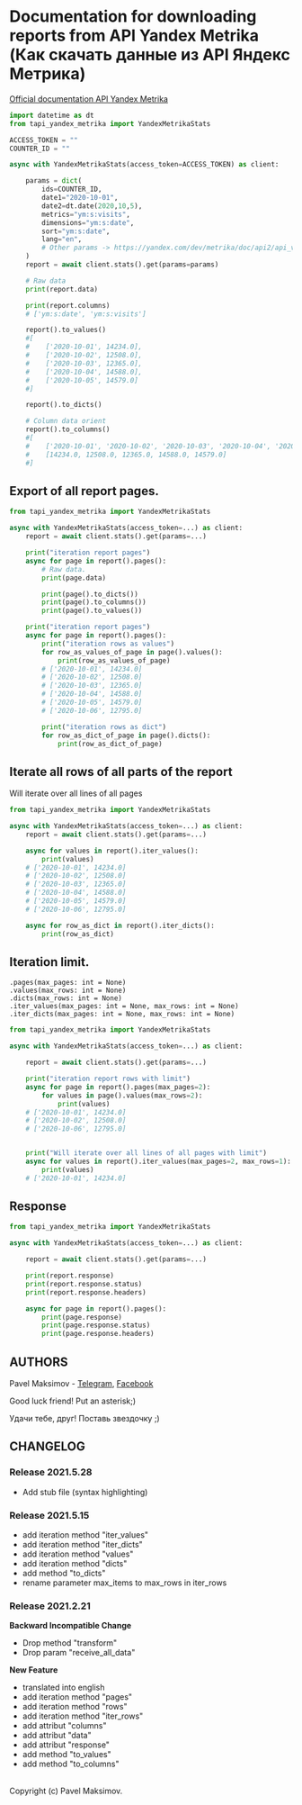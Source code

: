 # Documentation for downloading reports from API Yandex Metrika (Как скачать данные из API Яндекс Метрика)

[Official documentation API Yandex Metrika](https://yandex.com/dev/metrika/doc/api2/api_v1/data.html)

```python
import datetime as dt
from tapi_yandex_metrika import YandexMetrikaStats

ACCESS_TOKEN = ""
COUNTER_ID = ""

async with YandexMetrikaStats(access_token=ACCESS_TOKEN) as client:

    params = dict(
        ids=COUNTER_ID,
        date1="2020-10-01",
        date2=dt.date(2020,10,5),
        metrics="ym:s:visits",
        dimensions="ym:s:date",
        sort="ym:s:date",
        lang="en",
        # Other params -> https://yandex.com/dev/metrika/doc/api2/api_v1/data.html
    )
    report = await client.stats().get(params=params)

    # Raw data
    print(report.data)

    print(report.columns)
    # ['ym:s:date', 'ym:s:visits']

    report().to_values()
    #[
    #    ['2020-10-01', 14234.0],
    #    ['2020-10-02', 12508.0],
    #    ['2020-10-03', 12365.0],
    #    ['2020-10-04', 14588.0],
    #    ['2020-10-05', 14579.0]
    #]

    report().to_dicts()

    # Column data orient
    report().to_columns()
    #[
    #    ['2020-10-01', '2020-10-02', '2020-10-03', '2020-10-04', '2020-10-05'],
    #    [14234.0, 12508.0, 12365.0, 14588.0, 14579.0]
    #]

```

## Export of all report pages.
```python
from tapi_yandex_metrika import YandexMetrikaStats

async with YandexMetrikaStats(access_token=...) as client:
    report = await client.stats().get(params=...)

    print("iteration report pages")
    async for page in report().pages():
        # Raw data.
        print(page.data)

        print(page().to_dicts())
        print(page().to_columns())
        print(page().to_values())

    print("iteration report pages")
    async for page in report().pages():
        print("iteration rows as values")
        for row_as_values_of_page in page().values():
            print(row_as_values_of_page)
        # ['2020-10-01', 14234.0]
        # ['2020-10-02', 12508.0]
        # ['2020-10-03', 12365.0]
        # ['2020-10-04', 14588.0]
        # ['2020-10-05', 14579.0]
        # ['2020-10-06', 12795.0]

        print("iteration rows as dict")
        for row_as_dict_of_page in page().dicts():
            print(row_as_dict_of_page)
```

## Iterate all rows of all parts of the report

Will iterate over all lines of all pages

```python
from tapi_yandex_metrika import YandexMetrikaStats

async with YandexMetrikaStats(access_token=...) as client:
    report = await client.stats().get(params=...)

    async for values in report().iter_values():
        print(values)
    # ['2020-10-01', 14234.0]
    # ['2020-10-02', 12508.0]
    # ['2020-10-03', 12365.0]
    # ['2020-10-04', 14588.0]
    # ['2020-10-05', 14579.0]
    # ['2020-10-06', 12795.0]

    async for row_as_dict in report().iter_dicts():
        print(row_as_dict)
```

## Iteration limit.

    .pages(max_pages: int = None)
    .values(max_rows: int = None)
    .dicts(max_rows: int = None)
    .iter_values(max_pages: int = None, max_rows: int = None)
    .iter_dicts(max_pages: int = None, max_rows: int = None)

```python
from tapi_yandex_metrika import YandexMetrikaStats

async with YandexMetrikaStats(access_token=...) as client:

    report = await client.stats().get(params=...)

    print("iteration report rows with limit")
    async for page in report().pages(max_pages=2):
        for values in page().values(max_rows=2):
            print(values)
    # ['2020-10-01', 14234.0]
    # ['2020-10-02', 12508.0]
    # ['2020-10-06', 12795.0]


    print("Will iterate over all lines of all pages with limit")
    async for values in report().iter_values(max_pages=2, max_rows=1):
        print(values)
    # ['2020-10-01', 14234.0]
```

## Response
```python
from tapi_yandex_metrika import YandexMetrikaStats

async with YandexMetrikaStats(access_token=...) as client:

    report = await client.stats().get(params=...)

    print(report.response)
    print(report.response.status)
    print(report.response.headers)

    async for page in report().pages():
        print(page.response)
        print(page.response.status)
        print(page.response.headers)
```


## AUTHORS
Pavel Maksimov -
[Telegram](https://t.me/pavel_maksimow),
[Facebook](https://www.facebook.com/pavel.maksimow)

Good luck friend! Put an asterisk;)

Удачи тебе, друг! Поставь звездочку ;)


## CHANGELOG
### Release 2021.5.28
- Add stub file (syntax highlighting)


### Release 2021.5.15
- add iteration method "iter_values"
- add iteration method "iter_dicts"
- add iteration method "values"
- add iteration method "dicts"
- add method "to_dicts"
- rename parameter max_items to max_rows in iter_rows



### Release 2021.2.21

**Backward Incompatible Change**

- Drop method "transform"
- Drop param "receive_all_data"

**New Feature**
- translated into english
- add iteration method "pages"
- add iteration method "rows"
- add iteration method "iter_rows"
- add attribut "columns"
- add attribut "data"
- add attribut "response"
- add method "to_values"
- add method "to_columns"

\
Copyright (c) Pavel Maksimov.
